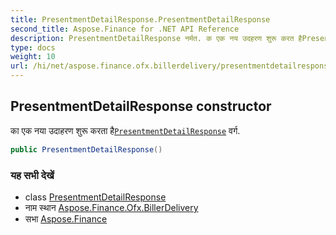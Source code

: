 ```yaml
---
title: PresentmentDetailResponse.PresentmentDetailResponse
second_title: Aspose.Finance for .NET API Reference
description: PresentmentDetailResponse नर्मत. क एक नय उदहरण शुरू करत हैPresentmentDetailResponse वर्ग.
type: docs
weight: 10
url: /hi/net/aspose.finance.ofx.billerdelivery/presentmentdetailresponse/presentmentdetailresponse/
---
```

## PresentmentDetailResponse constructor

का एक नया उदाहरण शुरू करता है[`PresentmentDetailResponse`](../) वर्ग.

```csharp
public PresentmentDetailResponse()
```

### यह सभी देखें

* class [PresentmentDetailResponse](../)
* नाम स्थान [Aspose.Finance.Ofx.BillerDelivery](../../presentmentdetailresponse/)
* सभा [Aspose.Finance](../../../)


